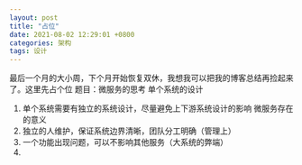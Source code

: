 ```yaml
---
layout: post
title: "占位"
date: 2021-08-02 12:29:01 +0800
categories: 架构
tags: 设计
---
```


最后一个月的大小周，下个月开始恢复双休，我想我可以把我的博客总结再捡起来了。这里先占个位
题目：微服务的思考
单个系统的设计
1. 单个系统需要有独立的系统设计，尽量避免上下游系统设计的影响
微服务存在的意义
1. 独立的人维护，保证系统边界清晰，团队分工明确（管理上）
2. 一个功能出现问题，可以不影响其他服务（大系统的弊端）
3. 